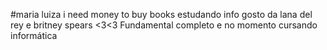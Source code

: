 #maria luiza
 i need money to buy books
estudando info
gosto da lana del rey e britney spears
<3<3
 Fundamental completo e no momento cursando informática
